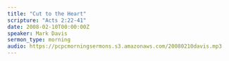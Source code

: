 ```yaml
---
title: "Cut to the Heart"
scripture: "Acts 2:22-41"
date: 2008-02-10T00:00:00Z
speaker: Mark Davis
sermon_type: morning
audio: https://pcpcmorningsermons.s3.amazonaws.com/20080210davis.mp3 
---
```



